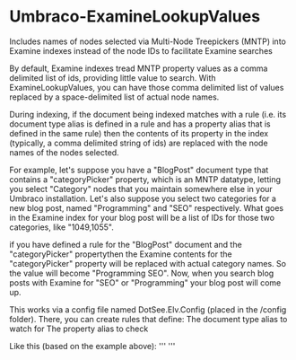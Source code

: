 # Umbraco-ExamineLookupValues
Includes names of nodes selected via Multi-Node Treepickers (MNTP) into Examine indexes instead of the node IDs to facilitate Examine searches

By default, Examine indexes tread MNTP property values as a comma delimited list of ids, providing little value to search. With ExamineLookupValues, you can have those comma delimited list of values replaced by a space-delimited list of actual node names.

During indexing, if the document being indexed matches with a rule (i.e. its document type alias is defined in a rule and has a property alias that is defined in the same rule) then the contents of its property in the index (typically, a comma delimited string of ids) are replaced with the node names of the nodes selected. 

For example, let's suppose you have a "BlogPost" document type that contains a "categoryPicker" property, which is an MNTP datatype, letting you select "Category" nodes that you maintain somewhere else in your Umbraco installation. Let's also suppose you select two categories for a new blog post, named "Programming" and "SEO" respectively. What goes in the Examine index for your blog post will be a list of IDs for those two categories, like "1049,1055". 

if you have defined a rule for the "BlogPost" document and the "categoryPicker" propertythen the Examine contents for the "categoryPicker" property will be replaced with actual category names. So the value will become "Programming SEO". Now, when you search blog posts with Examine for "SEO" or "Programming" your blog post will come up.

This works via a config file named DotSee.Elv.Config (placed in the /config folder). There, you can create rules that define:
The document type alias to watch for
The property alias to check

Like this (based on the example above):
'''
  <rule docTypeAlias="BlogPost" propertyAlias="categoryPicker"/>
'''

